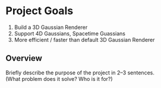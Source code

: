 # Project Goals

1) Build a 3D Gaussian Renderer
2) Support 4D Gaussians, Spacetime Guassians
3) More efficient / faster than default 3D Gaussian Renderer

## Overview
Briefly describe the purpose of the project in 2–3 sentences.  
(What problem does it solve? Who is it for?)
